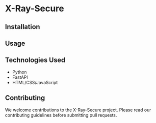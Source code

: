 # X-Ray-Secure

## Installation


## Usage


## Technologies Used
- Python
- FastAPI
- HTML/CSS/JavaScript

## Contributing
We welcome contributions to the X-Ray-Secure project. Please read our contributing guidelines before submitting pull requests.
